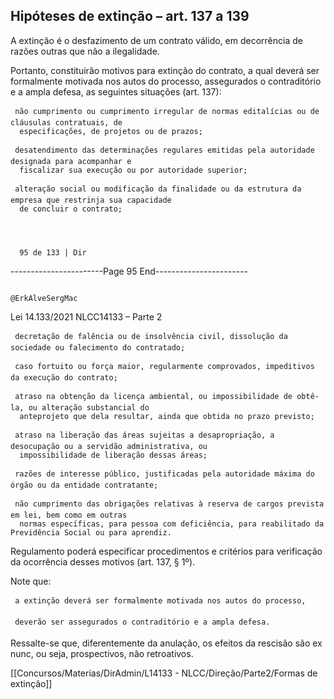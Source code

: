 ## Hipóteses de extinção – art. 137 a 139
A extinção é o desfazimento de um contrato válido, em decorrência de razões outras que não a ilegalidade.

Portanto, constituirão motivos para extinção do contrato, a qual deverá ser formalmente motivada nos autos do
processo, assegurados o contraditório e a ampla defesa, as seguintes situações (art. 137):

     não cumprimento ou cumprimento irregular de normas editalícias ou de cláusulas contratuais, de
      especificações, de projetos ou de prazos;

     desatendimento das determinações regulares emitidas pela autoridade designada para acompanhar e
      fiscalizar sua execução ou por autoridade superior;

     alteração social ou modificação da finalidade ou da estrutura da empresa que restrinja sua capacidade
      de concluir o contrato;




      95 de 133 | Dir
-----------------------Page 95 End-----------------------

                                                                         @ErkAlveSergMac
 Lei 14.133/2021                                                    NLCC14133 – Parte 2


     decretação de falência ou de insolvência civil, dissolução da sociedade ou falecimento do contratado;

     caso fortuito ou força maior, regularmente comprovados, impeditivos da execução do contrato;

     atraso na obtenção da licença ambiental, ou impossibilidade de obtê-la, ou alteração substancial do
      anteprojeto que dela resultar, ainda que obtida no prazo previsto;

     atraso na liberação das áreas sujeitas a desapropriação, a desocupação ou a servidão administrativa, ou
      impossibilidade de liberação dessas áreas;

     razões de interesse público, justificadas pela autoridade máxima do órgão ou da entidade contratante;

     não cumprimento das obrigações relativas à reserva de cargos prevista em lei, bem como em outras
      normas específicas, para pessoa com deficiência, para reabilitado da Previdência Social ou para aprendiz.

Regulamento poderá especificar procedimentos e critérios para verificação da ocorrência desses motivos
(art. 137, § 1º).

Note que:

     a extinção deverá ser formalmente motivada nos autos do processo,

     deverão ser assegurados o contraditório e a ampla defesa.

Ressalte-se que, diferentemente da anulação, os efeitos da rescisão são ex nunc, ou seja, prospectivos, não
retroativos.


[[Concursos/Materias/DirAdmin/L14133 - NLCC/Direção/Parte2/Formas de extinção]]